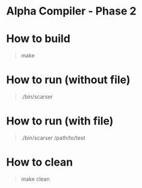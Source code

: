 # Alpha Compiler - Phase 2

# How to build
> make

# How to run (without file)
> ./bin/scarser

# How to run (with file)
> ./bin/scarser /path/to/test

# How to clean
> make clean